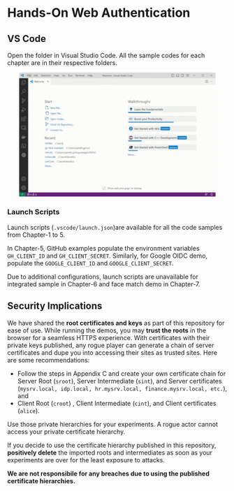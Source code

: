 # Hands-On Web Authentication

## VS Code 

Open the folder in Visual Studio Code. All the sample codes for each chapter are
in their respective folders. 

![Opening the folder in VS Code](vscode.gif)

### Launch Scripts

Launch scripts (`.vscode/launch.json`)are available for all the code samples 
from Chapter-1 to 5. 

In Chapter-5, GitHub examples populate the environment variables
 `GH_CLIENT_ID` and `GH_CLIENT_SECRET`.
Similarly, for Google OIDC demo, populate the `GOOGLE_CLIENT_ID` and 
`GOOGLE_CLIENT_SECRET`.

Due to additional configurations, launch scripts are unavailable for 
integrated sample in Chapter-6 and face match demo in Chapter-7.

## Security Implications

We have shared the __root certificates and keys__ as part of this repository for 
ease of use. While running the demos, you may __trust the roots__ in the browser 
for a seamless HTTPS experience. With certificates with their private keys 
published, any rogue player can generate a chain of server certificates and dupe
you into accessing their sites as trusted sites. Here are some recommendations:
- Follow the steps in Appendix C and create your own certificate chain for
Server Root (`sroot`), Server Intermediate (`sint`), and Server certificates 
(`mysrv.local, idp.local, hr.mysrv.local, finance.mysrv.local, etc.`), and
- Client Root (`croot`) , Client Intermediate (`cint`), and Client certificates 
  (`alice`). 

Use those private hierarchies for your experiments. A rogue actor cannot access 
your private certificate hierarchy. 

If you decide to use the certificate hierarchy published in this repository, 
__positively delete__ the imported roots and intermediates as soon as your 
experiments are over for the least exposure to attacks. 

__We are not responsibile for any breaches due to using the published certificate hierarchies.__ 